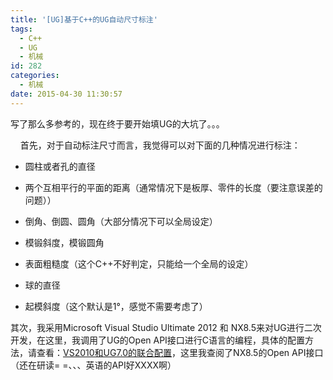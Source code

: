 ```yaml
---
title: '[UG]基于C++的UG自动尺寸标注'
tags:
  - C++
  - UG
  - 机械
id: 282
categories:
  - 机械
date: 2015-04-30 11:30:57
---
```


写了那么多参考的，现在终于要开始填UG的大坑了。。。


    首先，对于自动标注尺寸而言，我觉得可以对下面的几种情况进行标注：


*   圆柱或者孔的直径

*   两个互相平行的平面的距离（通常情况下是板厚、零件的长度（要注意误差的问题））

*   倒角、倒圆、圆角（大部分情况下可以全局设定）

*   模锻斜度，模锻圆角

*   表面粗糙度（这个C++不好判定，只能给一个全局的设定）

*   球的直径

*   起模斜度（这个默认是1°，感觉不需要考虑了）

其次，我采用Microsoft Visual Studio Ultimate 2012 和 NX8.5来对UG进行二次开发，在这里，我调用了UG的Open API接口进行C语言的编程，具体的配置方法，请查看：[VS2010和UG7.0的联合配置](http://www.cnblogs.com/hachi/p/3190689.html)，这里我查阅了NX8.5的Open API接口（还在研读= =、、、英语的API好XXXX啊）